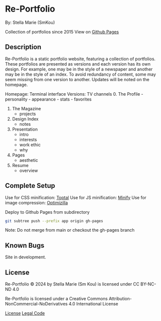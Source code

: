 # Re-Portfolio

By: Stella Marie (SmKou)

Collection of portfolios since 2015
View on [Github Pages](smkou.github.io/re-portfolio)

## Description

Re-Portfolio is a static portfolio website, featuring a collection of portfolios. These portfolios are presented as versions and each version has its own design. For example, one may be in the style of a newspaper and another may be in the style of an index. To avoid redundancy of content, some may seem missing from one version to another. Updates will be noted on the homepage.

Homepage: Terminal interface
Versions: TV channels
0.	The Profile
    - personality
    - appearance
    - stats
    - favorites
1.	The Magazine
    - projects
2.	Design Index
    - notes
3.	Presentation
    - intro
    - interests
    - work ethic
    - why
4.	Pages
    - aesthetic
5.	Resume
    - overview

## Complete Setup

Use for CSS minification: [Toptal](https://www.toptal.com/developers/cssminifier)
Use for JS minification: [Minify](https://minify-js.com/)
Use for image compression: [Optimizilla](https://imagecompressor.com/)

Deploy to Github Pages from subdirectory
```bash
git subtree push --prefix app origin gh-pages
```
Note: Do not merge from main or checkout the gh-pages branch

## Known Bugs

Site in development.

## License

Re-Portfolio © 2024 by Stella Marie (Sm Kou) is licensed under CC BY-NC-ND 4.0

Re-Portfolio is licensed under a
Creative Commons Attribution-NonCommercial-NoDerivatives 4.0 International License

[License](https://creativecommons.org/licenses/by-nc-nd/4.0/)
[Legal Code](https://creativecommons.org/licenses/by-nc-nd/4.0/legalcode.en)
